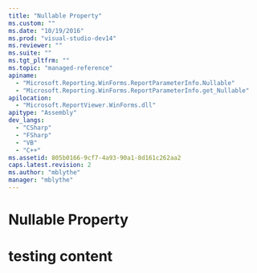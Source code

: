 ```yaml
---
title: "Nullable Property"
ms.custom: ""
ms.date: "10/19/2016"
ms.prod: "visual-studio-dev14"
ms.reviewer: ""
ms.suite: ""
ms.tgt_pltfrm: ""
ms.topic: "managed-reference"
apiname: 
  - "Microsoft.Reporting.WinForms.ReportParameterInfo.Nullable"
  - "Microsoft.Reporting.WinForms.ReportParameterInfo.get_Nullable"
apilocation: 
  - "Microsoft.ReportViewer.WinForms.dll"
apitype: "Assembly"
dev_langs: 
  - "CSharp"
  - "FSharp"
  - "VB"
  - "C++"
ms.assetid: 805b0166-9cf7-4a93-90a1-8d161c262aa2
caps.latest.revision: 2
ms.author: "mblythe"
manager: "mblythe"
---
```

# Nullable Property
# testing content